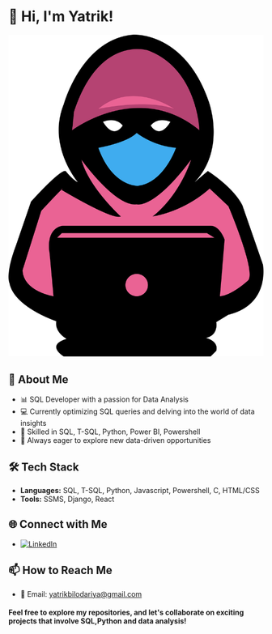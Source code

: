 # 👋 Hi, I'm Yatrik!

![Profile Image](https://github.com/Yatrik1107/Yatrik1107/blob/main/Ynp%20Png.png)

## 💼 About Me

- 📊 SQL Developer with a passion for Data Analysis
- 💻 Currently optimizing SQL queries and delving into the world of data insights
- 🔧 Skilled in SQL, T-SQL, Python, Power BI, Powershell
- 🌱 Always eager to explore new data-driven opportunities

## 🛠️ Tech Stack

- **Languages:** SQL, T-SQL, Python, Javascript, Powershell, C, HTML/CSS
- **Tools:** SSMS, Django, React

## 🌐 Connect with Me

- [![LinkedIn](https://img.shields.io/badge/LinkedIn-YatrikPatel-blue)](https://www.linkedin.com/in/yatrikpatel1107/)
<!-- - [![Twitter](https://img.shields.io/badge/Twitter-YNPatel-blue)](Your Twitter Profile Link) -->

## 📫 How to Reach Me

- 📧 Email: yatrikbilodariya@gmail.com

#### Feel free to explore my repositories, and let's collaborate on exciting projects that involve SQL,Python and data analysis!
